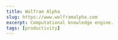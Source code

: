 ```yaml
---
title: Wolfram Alpha
slug: https://www.wolframalpha.com
excerpt: Computational knowledge engine.
tags: [productivity]
---
```

